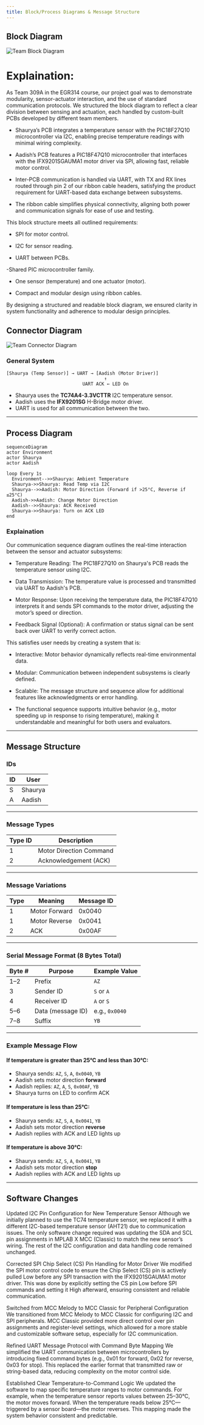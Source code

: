 ```yaml
---
title: Block/Process Diagrams & Message Structure
---
```


## Block Diagram

![Team Block Diagram](https://github.com/user-attachments/assets/72379584-5125-4fc5-bb82-a87f63208a6f)

# Explaination:   

As Team 309A in the EGR314 course, our project goal was to demonstrate modularity, sensor-actuator interaction, and the use of standard communication protocols. We structured the block diagram to reflect a clear division between sensing and actuation, each handled by custom-built PCBs developed by different team members.

- Shaurya’s PCB integrates a temperature sensor with the PIC18F27Q10 microcontroller via I2C, enabling precise temperature readings with minimal wiring complexity.

- Aadish’s PCB features a PIC18F47Q10 microcontroller that interfaces with the IFX9201SGAUMA1 motor driver via SPI, allowing fast, reliable motor control.

- Inter-PCB communication is handled via UART, with TX and RX lines routed through pin 2 of our ribbon cable headers, satisfying the product requirement for UART-based data exchange between subsystems.

- The ribbon cable simplifies physical connectivity, aligning both power and communication signals for ease of use and testing.

This block structure meets all outlined requirements:

- SPI for motor control.

- I2C for sensor reading.

- UART between PCBs.

-Shared PIC microcontroller family.

- One sensor (temperature) and one actuator (motor).

- Compact and modular design using ribbon cables.


By designing a structured and readable block diagram, we ensured clarity in system functionality and adherence to modular design principles.  


## Connector Diagram

![Team Connector Diagram](https://github.com/user-attachments/assets/6d18d97e-3302-4a01-82d8-23ad3bef1ecd)



### General System

```
[Shaurya (Temp Sensor)] → UART → [Aadish (Motor Driver)]
                                    ↑
                            UART ACK ← LED On
```

- Shaurya uses the **TC74A4-3.3VCTTR** I2C temperature sensor.
- Aadish uses the **IFX9201SG** H-Bridge motor driver.
- UART is used for all communication between the two.

---

## Process Diagram

```mermaid
sequenceDiagram
actor Environment
actor Shaurya
actor Aadish

loop Every 1s
  Environment-->>Shaurya: Ambient Temperature
  Shaurya->>Shaurya: Read Temp via I2C
  Shaurya-->>Aadish: Motor Direction (Forward if >25°C, Reverse if ≤25°C)
  Aadish->>Aadish: Change Motor Direction
  Aadish-->>Shaurya: ACK Received
  Shaurya->>Shaurya: Turn on ACK LED
end
```
### Explaination
Our communication sequence diagram outlines the real-time interaction between the sensor and actuator subsystems:   

- Temperature Reading: The PIC18F27Q10 on Shaurya's PCB reads the temperature sensor using I2C.
  
- Data Transmission: The temperature value is processed and transmitted via UART to Aadish's PCB.
  
- Motor Response: Upon receiving the temperature data, the PIC18F47Q10 interprets it and sends SPI commands to the motor driver, adjusting the motor’s speed or direction.
  
- Feedback Signal (Optional): A confirmation or status signal can be sent back over UART to verify correct action.   

This satisfies user needs by creating a system that is:   

- Interactive: Motor behavior dynamically reflects real-time environmental data.
  
- Modular: Communication between independent subsystems is clearly defined.
  
- Scalable: The message structure and sequence allow for additional features like acknowledgments or error handling.
  
- The functional sequence supports intuitive behavior (e.g., motor speeding up in response to rising temperature), making it understandable and meaningful for both users and evaluators.
  
---

## Message Structure

### IDs

| ID | User     |
|----|----------|
| S  | Shaurya  |
| A  | Aadish   |

---

### Message Types

| Type ID | Description             |
|---------|-------------------------|
| 1       | Motor Direction Command |
| 2       | Acknowledgement (ACK)   |

---

### Message Variations

| Type | Meaning            | Message ID |
|------|--------------------|------------|
| 1    | Motor Forward       | 0x0040     |
| 1    | Motor Reverse       | 0x0041     |
| 2    | ACK                 | 0x00AF     |

---

### Serial Message Format (8 Bytes Total)

| Byte #   | Purpose             | Example Value         |
|----------|---------------------|------------------------|
| 1–2      | Prefix              | `AZ`                  |
| 3        | Sender ID           | `S` or `A`            |
| 4        | Receiver ID         | `A` or `S`            |
| 5–6      | Data (message ID)   | e.g., `0x0040`        |
| 7–8      | Suffix              | `YB`                  |

---

### Example Message Flow

#### If temperature is  greater than 25°C and less than 30°C:
- Shaurya sends: `AZ`, `S`, `A`, `0x0040`, `YB`
- Aadish sets motor direction **forward**
- Aadish replies: `AZ`, `A`, `S`, `0x00AF`, `YB`
- Shaurya turns on LED to confirm ACK

#### If temperature is less than 25°C:
- Shaurya sends: `AZ`, `S`, `A`, `0x0041`, `YB`
- Aadish sets motor direction **reverse**
- Aadish replies with ACK and LED lights up

#### If temperature is above 30°C:
- Shaurya sends: `AZ`, `S`, `A`, `0x0041`, `YB`
- Aadish sets motor direction **stop**
- Aadish replies with ACK and LED lights up

---

## Software Changes
Updated I2C Pin Configuration for New Temperature Sensor
Although we initially planned to use the TC74 temperature sensor, we replaced it with a different I2C-based temperature sensor (AHT21) due to communication issues. The only software change required was updating the SDA and SCL pin assignments in MPLAB X MCC (Classic) to match the new sensor’s wiring. The rest of the I2C configuration and data handling code remained unchanged.

Corrected SPI Chip Select (CS) Pin Handling for Motor Driver
We modified the SPI motor control code to ensure the Chip Select (CS) pin is actively pulled Low before any SPI transaction with the IFX9201SGAUMA1 motor driver. This was done by explicitly setting the CS pin Low before SPI commands and setting it High afterward, ensuring consistent and reliable communication.

Switched from MCC Melody to MCC Classic for Peripheral Configuration
We transitioned from MCC Melody to MCC Classic for configuring I2C and SPI peripherals. MCC Classic provided more direct control over pin assignments and register-level settings, which allowed for a more stable and customizable software setup, especially for I2C communication.

Refined UART Message Protocol with Command Byte Mapping
We simplified the UART communication between microcontrollers by introducing fixed command bytes (e.g., 0x01 for forward, 0x02 for reverse, 0x03 for stop). This replaced the earlier format that transmitted raw or string-based data, reducing complexity on the motor control side.

Established Clear Temperature-to-Command Logic
We updated the software to map specific temperature ranges to motor commands. For example, when the temperature sensor reports values between 25–30°C, the motor moves forward. When the temperature reads below 25°C—triggered by a sensor board—the motor reverses. This mapping made the system behavior consistent and predictable.



